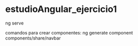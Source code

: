 # estudioAngular_ejercicio1

ng serve

comandos para crear componentes: 
ng generate component components/share/navbar
